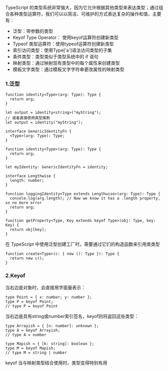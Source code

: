 TypeScript 的类型系统非常强大，因为它允许根据其他类型来表达类型；通过组合各种类型运算符，我们可以以简洁、可维护的方式表达复杂的操作和值，主要有：
- 泛型：带参数的类型
- Keyof Type Operator： 使用keyof运算符创建新类型
- Typeof 类型运算符：使用typeof运算符创建新类型
- 索引访问类型：使用Type['a']语法访问类型的子集
- 条件类型：类型类似于类型系统中的 if 语句
- 映射类型：通过映射现有类型中的每个属性来创建类型
- 模板文字类型：通过模板文字字符串更改属性的映射类型

### 1.泛型
```
function identity<Type>(arg: Type): Type {
  return arg;
}

let output = identity<string>("myString");
// 或者直接使用类型推断
let output = identity("myString");
```

```
interface GenericIdentityFn {
  <Type>(arg: Type): Type;
}
 
function identity<Type>(arg: Type): Type {
  return arg;
}
 
let myIdentity: GenericIdentityFn = identity;
```

```
interface Lengthwise {
  length: number;
}
 
function loggingIdentity<Type extends Lengthwise>(arg: Type): Type {
  console.log(arg.length); // Now we know it has a .length property, so no more error
  return arg;
}

function getProperty<Type, Key extends keyof Type>(obj: Type, key: Key) {
  return obj[key];
}
```

在 TypeScript 中使用泛型创建工厂时，需要通过它们的构造函数来引用类类型
```
function create<Type>(c: { new (): Type }): Type {
  return new c();
}
```


### 2.Keyof
当右边是对象时，会直接用字面量表示：
```
type Point = { x: number; y: number };
type P = keyof Point;
// type P = keyof Point
```

当右边是具有string或number索引签名，keyof则将返回这些类型：
```
type Arrayish = { [n: number]: unknown };
type A = keyof Arrayish;
// type A = number
 
type Mapish = { [k: string]: boolean };
type M = keyof Mapish;
// type M = string | number
```

keyof 当与映射类型结合使用时，类型变得特别有用



